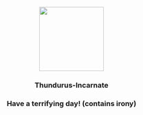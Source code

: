 <p align="center">
    <img src="https://raw.githubusercontent.com/PokeAPI/sprites/master/sprites/pokemon/642.png" width="150" height="150">
</p>
<h3 align="center"> <b>Thundurus-Incarnate</b></h3>
<h3 align="center">Have a terrifying day! (contains irony)</h3>
